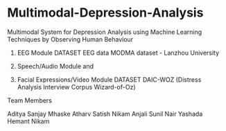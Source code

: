 # Multimodal-Depression-Analysis
Multimodal System for Depression Analysis using Machine Learning Techniques by Observing Human Behaviour

1. EEG Module
DATASET EEG data MODMA dataset - Lanzhou University

2. Speech/Audio Module and
3. Facial Expressions/Video Module
DATASET DAIC-WOZ (Distress Analysis Interview Corpus Wizard-of-Oz)

Team Members

Aditya Sanjay Mhaske
Atharv Satish Nikam
Anjali Sunil Nair
Yashada Hemant Nikam
